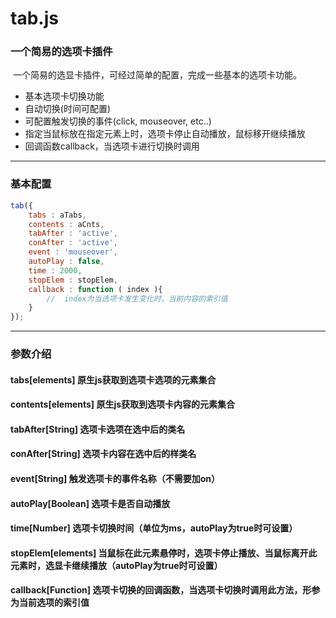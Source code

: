 # tab.js
### 一个简易的选项卡插件

  一个简易的选显卡插件，可经过简单的配置，完成一些基本的选项卡功能。<br>
  
* 基本选项卡切换功能
* 自动切换(时间可配置)
* 可配置触发切换的事件(click, mouseover, etc..)
* 指定当鼠标放在指定元素上时，选项卡停止自动播放，鼠标移开继续播放
* 回调函数callback，当选项卡进行切换时调用

----

### 基本配置
```javascript
tab({
    tabs : aTabs,
    contents : aCnts,
    tabAfter : 'active',
    conAfter : 'active',
    event : 'mouseover',
    autoPlay : false,
    time : 2000,
    stopElem : stopElem,
    callback : function ( index ){
        //  index为当选项卡发生变化时，当前内容的索引值
    }
});
```
---

### 参数介绍

#### tabs[elements] 原生js获取到选项卡选项的元素集合
#### contents[elements] 原生js获取到选项卡内容的元素集合
#### tabAfter[String] 选项卡选项在选中后的类名
#### conAfter[String] 选项卡内容在选中后的样类名
#### event[String] 触发选项卡的事件名称（不需要加on）
#### autoPlay[Boolean] 选项卡是否自动播放
#### time[Number] 选项卡切换时间（单位为ms，autoPlay为true时可设置）
#### stopElem[elements] 当鼠标在此元素悬停时，选项卡停止播放、当鼠标离开此元素时，选显卡继续播放（autoPlay为true时可设置）
#### callback[Function] 选项卡切换的回调函数，当选项卡切换时调用此方法，形参为当前选项的索引值
